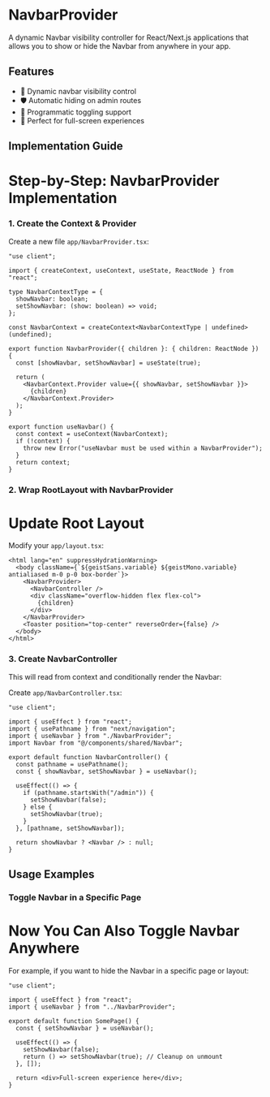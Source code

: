 # NavbarProvider

A dynamic Navbar visibility controller for React/Next.js applications that allows you to show or hide the Navbar from anywhere in your app.

## Features
- 🎯 Dynamic navbar visibility control
- 🛡️ Automatic hiding on admin routes
- 🔄 Programmatic toggling support
- 📱 Perfect for full-screen experiences

## Implementation Guide


# Step-by-Step: NavbarProvider Implementation
### 1. Create the Context & Provider


Create a new file `app/NavbarProvider.tsx`:

```tsx
"use client";

import { createContext, useContext, useState, ReactNode } from "react";

type NavbarContextType = {
  showNavbar: boolean;
  setShowNavbar: (show: boolean) => void;
};

const NavbarContext = createContext<NavbarContextType | undefined>(undefined);

export function NavbarProvider({ children }: { children: ReactNode }) {
  const [showNavbar, setShowNavbar] = useState(true);

  return (
    <NavbarContext.Provider value={{ showNavbar, setShowNavbar }}>
      {children}
    </NavbarContext.Provider>
  );
}

export function useNavbar() {
  const context = useContext(NavbarContext);
  if (!context) {
    throw new Error("useNavbar must be used within a NavbarProvider");
  }
  return context;
}
```

### 2. Wrap RootLayout with NavbarProvider
# Update Root Layout

Modify your `app/layout.tsx`:

```tsx
<html lang="en" suppressHydrationWarning>
  <body className={`${geistSans.variable} ${geistMono.variable} antialiased m-0 p-0 box-border`}>
    <NavbarProvider>
      <NavbarController />
      <div className="overflow-hidden flex flex-col">
        {children}
      </div>
    </NavbarProvider>
    <Toaster position="top-center" reverseOrder={false} />
  </body>
</html>
```

### 3. Create NavbarController
This will read from context and conditionally render the Navbar:

Create `app/NavbarController.tsx`:

```tsx
"use client";

import { useEffect } from "react";
import { usePathname } from "next/navigation";
import { useNavbar } from "./NavbarProvider";
import Navbar from "@/components/shared/Navbar";

export default function NavbarController() {
  const pathname = usePathname();
  const { showNavbar, setShowNavbar } = useNavbar();

  useEffect(() => {
    if (pathname.startsWith("/admin")) {
      setShowNavbar(false);
    } else {
      setShowNavbar(true);
    }
  }, [pathname, setShowNavbar]);

  return showNavbar ? <Navbar /> : null;
}
```

## Usage Examples

### Toggle Navbar in a Specific Page
# Now You Can Also Toggle Navbar Anywhere
For example, if you want to hide the Navbar in a specific page or layout:


```tsx
"use client";

import { useEffect } from "react";
import { useNavbar } from "../NavbarProvider";

export default function SomePage() {
  const { setShowNavbar } = useNavbar();

  useEffect(() => {
    setShowNavbar(false);
    return () => setShowNavbar(true); // Cleanup on unmount
  }, []);

  return <div>Full-screen experience here</div>;
}
```

